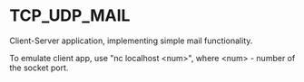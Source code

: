 # TCP_UDP_MAIL
Client-Server application, implementing simple mail functionality.

To emulate client app, use "nc localhost \<num\>", where \<num\> - number of the socket port.
